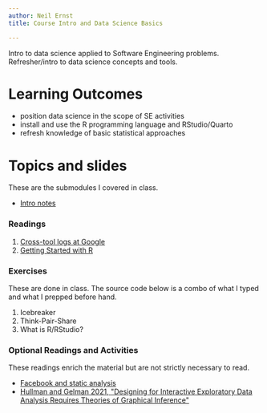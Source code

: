 ```yaml
---
author: Neil Ernst
title: Course Intro and Data Science Basics

---
```


Intro to data science applied to Software Engineering problems. Refresher/intro to data science concepts and tools. 

# Learning Outcomes

- position data science in the scope of SE activities
- install and use the R programming language and RStudio/Quarto
- refresh knowledge of basic statistical approaches

# Topics and slides
These are the submodules I covered in class. 

*  [Intro notes](intro.md)

### Readings
1.  [Cross-tool logs at Google](https://research.google/pubs/pub49446/) 
2.  [Getting Started with R](https://avehtari.github.io/ROS-Examples/Regression_and_Other_Stories_Appendix_A.pdf) 

### Exercises

These are done in class. The source code below is a combo of what I typed and what I prepped before hand. 

1. Icebreaker
2. Think-Pair-Share
3. What is R/RStudio? 

### Optional Readings and Activities

These readings enrich the material but are not strictly necessary to read. 

* [Facebook and static analysis](https://research.fb.com/wp-content/uploads/2018/05/from-start-ups-to-scale-ups-opportunities-and-open-problems-for-static-and-dynamic-program-analysis.pdf)
* [Hullman and Gelman 2021, "Designing for Interactive Exploratory Data Analysis Requires Theories of Graphical Inference"](https://hdsr.mitpress.mit.edu/pub/w075glo6/release/3?readingCollection=c6a3a10e)


